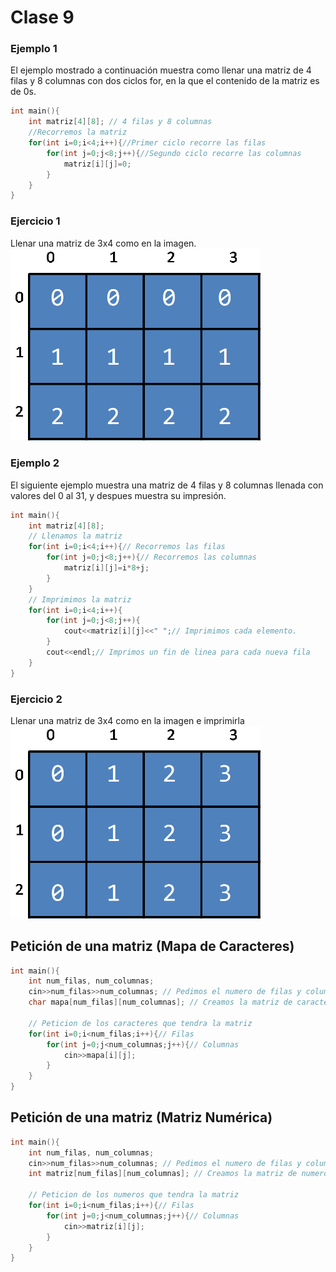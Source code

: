 # Clase 9
### Ejemplo 1
El ejemplo mostrado a continuación muestra como llenar una matriz de 4 filas y 8 columnas con dos ciclos for, en la que el contenido de la matriz es de 0s.
```cpp
int main(){
	int matriz[4][8]; // 4 filas y 8 columnas
	//Recorremos la matriz
	for(int i=0;i<4;i++){//Primer ciclo recorre las filas
		for(int j=0;j<8;j++){//Segundo ciclo recorre las columnas
			matriz[i][j]=0;
		}
	}
}
```
### Ejercicio 1
Llenar una matriz de 3x4 como en la imagen. <br>
<img src="img/matriz4.png" width="400">
### Ejemplo 2
El siguiente ejemplo muestra una matriz de 4 filas y 8 columnas llenada con valores del 0 al 31, y despues muestra su impresión.<br>
```cpp
int main(){
	int matriz[4][8];
	// Llenamos la matriz
	for(int i=0;i<4;i++){// Recorremos las filas
		for(int j=0;j<8;j++){// Recorremos las columnas
			matriz[i][j]=i*8+j;
		}
	}
	// Imprimimos la matriz
	for(int i=0;i<4;i++){
		for(int j=0;j<8;j++){
			cout<<matriz[i][j]<<" ";// Imprimimos cada elemento.
		}
		cout<<endl;// Imprimos un fin de linea para cada nueva fila
	}
}
```
### Ejercicio 2
Llenar una matriz de 3x4 como en la imagen e imprimirla <br>
<img src="img/matriz5.png" width="400">

## Petición de una matriz (Mapa de Caracteres)
```cpp
int main(){
	int num_filas, num_columnas;
	cin>>num_filas>>num_columnas; // Pedimos el numero de filas y columnas.
	char mapa[num_filas][num_columnas]; // Creamos la matriz de caracteres

	// Peticion de los caracteres que tendra la matriz
	for(int i=0;i<num_filas;i++){// Filas
		for(int j=0;j<num_columnas;j++){// Columnas
			cin>>mapa[i][j];
		}
	}
}
```
## Petición de una matriz (Matriz Numérica)
```cpp
int main(){
	int num_filas, num_columnas;
	cin>>num_filas>>num_columnas; // Pedimos el numero de filas y columnas.
	int matriz[num_filas][num_columnas]; // Creamos la matriz de numeros

	// Peticion de los numeros que tendra la matriz
	for(int i=0;i<num_filas;i++){// Filas
		for(int j=0;j<num_columnas;j++){// Columnas
			cin>>matriz[i][j];
		}
	}
}
```